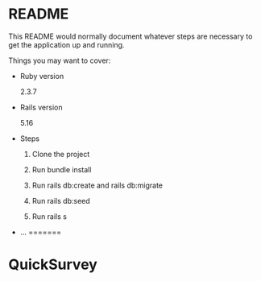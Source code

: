 # README

This README would normally document whatever steps are necessary to get the
application up and running.

Things you may want to cover:

* Ruby version

  2.3.7

* Rails version
  
  5.16

* Steps
  
  1. Clone the project

  2. Run bundle install

  3. Run rails db:create and rails db:migrate

  4. Run rails db:seed

  5. Run rails s

* ...
=======
# QuickSurvey